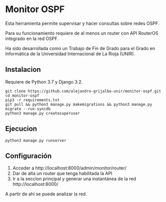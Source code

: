 # Monitor OSPF

Esta herramienta permite supervisar y hacer consultas sobre redes OSPF.

Para su funcionamiento requiere de al menos un router con API RouterOS integrado en la red OSPF.

Ha sido desarrollada como un Trabajo de Fin de Grado para el Grado en Informática de la Universidad Internacional de La Rioja (UNIR).


## Instalacion

Requiere de Python 3.7 y Django 3.2.

```
git clone https://github.com/alejandro-grijalba-unir/monitor-ospf.git
cd monitor-ospf
pip3 -r requirements.txt
git pull && python3 manage.py makemigrations && python3 manage.py migrate --run-syncdb
python3 manage.py createsuperuser
```

## Ejecucion

`python3 manage.py runserver`

## Configuración

1. Acceder a http://localhost:8000/admin/monitor/router/
2. Dar de alta un router que tenga habilitada la API
3. Ir a la seccion principal y generar una instantánea de la red http://localhost:8000/

A partir de ahí se puede analizar la red.

